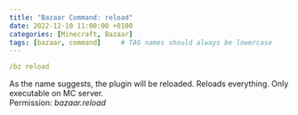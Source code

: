 ```yaml
---
title: "Bazaar Command: reload"
date: 2022-12-10 11:00:00 +0100
categories: [Minecraft, Bazaar]
tags: [bazaar, command]     # TAG names should always be lowercase
---
```


```yaml
/bz reload
```
As the name suggests, the plugin will be reloaded. Reloads everything. Only executable on MC server. \
Permission: *bazaar.reload*